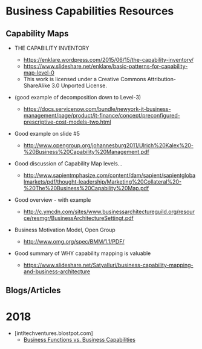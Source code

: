 
# Business Capabilities Resources 

## Capability Maps
- THE CAPABILITY INVENTORY
  + https://enklare.wordpress.com/2015/06/15/the-capability-inventory/
  + https://www.slideshare.net/enklare/basic-patterns-for-capability-map-level-0
  + This work is licensed under a Creative Commons Attribution-ShareAlike 3.0 Unported License.

- (good example of decomposition down to Level-3)
  + https://docs.servicenow.com/bundle/newyork-it-business-management/page/product/it-finance/concept/preconfigured-prescriptive-cost-models-two.html

- Good example on slide #5
  * http://www.opengroup.org/johannesburg2011/Ulrich%20Kalex%20-%20Business%20Capability%20Management.pdf
  
- Good discussion of Capability Map levels...
  * http://www.sapientmphasize.com/content/dam/sapient/sapientglobalmarkets/pdf/thought-leadership/Marketing%20Collateral%20-%20The%20Business%20Capability%20Map.pdf

- Good overview - with example
  * http://c.ymcdn.com/sites/www.businessarchitectureguild.org/resource/resmgr/BusinessArchitectureSettingt.pdf

- Business Motivation Model, Open Group
  * http://www.omg.org/spec/BMM/1.1/PDF/

- Good summary of WHY capability mapping is valuable
  * https://www.slideshare.net/SatyaIluri/business-capability-mapping-and-business-architecture



## Blogs/Articles

# 2018
- [intltechventures.blostpot.com]
	- [Business Functions vs. Business Capabilities](https://intltechventures.blogspot.com/2018/09/2018-09-30-sunday-business-functions-vs.html)
	
